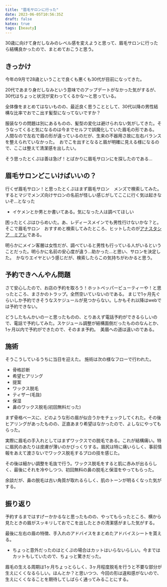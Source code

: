 ```yaml
---
title: "眉毛サロンに行った"
date: 2023-06-05T10:56:35Z
draft: false
katex: true
tags: [beauty]
---
```


30歳に向けて身だしなみのレベル感を変えようと思って、眉毛サロンに行ったら結構良かったので、まとめておこうと思う。

## きっかけ

今年の9月で28歳ということで良くも悪くも30代が目前になってきた。

20代であまり身だしなみという意味でのアップデートがなかった気がするが、30代はちょっと状況が変わってくるかな〜と思っている。

全体像をまとめてはないものの、最近良く思うこととして、30代以降の男性結構な比率でおでこ出す髪型になってないですか？

服装なりの問題は別にあるものの、髪型の変化は避けられない気がしてきた。そうなってくると気になるのは今までセルフで誤魔化していた眉毛の形である。　人間なので左右で眉の形が違っているのだが、生来の不器用さ故に左右バランスを整えられていなかった。　おでこを出すとなると眉が明確に見える様になるので、ここは整えて清潔感を出したい。

そう思ったとくぷは善は急げ！とばかりに眉毛サロンにを探したのである...

## 眉毛サロンどこいけばいいの？

行くぜ眉毛サロン！と思ったとくぷはまず眉毛サロン　メンズで検索してみた。　するとマジでメンズ向けサロンの名前が怪しい感じがしてここに行く気は起きないぞ…となった　
- イケメンとか男とか書いてある。気になった人は調べてほしい

困ったとくぷはひらめいた。あ、レディースメインでも男性行けないかな？と。　そこで眉毛サロン　おすすめと検索してみたところ、ヒットしたのが[アナスタシア　ミアレ](https://www.anastasiamiaray.jp/)である。

明らかにメイン客層は女性だが、調べていると男性も行っている人がいるということだった。明らかに名前の安心度が違う…助かった…と思い、サロンを決定した。　かなりエイヤという感じだが、検索したらこの気持ちがわかると思う。


## 予約できへんやん問題

さて安心したので、お店の予約を取ろう！ホットペッパービューティーや！と思ったところ、まさかのトラップ。全然空いていないのである。
まじで1ヶ月先ぐらいしか予約できそうなスケジュールが見つからない。しかもそれ以降はwebでは予約できない。

どうしたもんかいのーと思ったものの、とりあえず電話予約ができるらしいので、電話で予約してみた。スケジュール調整が結構面倒だったもののなんとか、1ヶ月以内で予約ができたので、そのまま予約。　美眉への道は遠いのである。

## 施術

そうこうしているうちに当日を迎えた。
施術は次の様なフローで行われた。

- 骨格診断
- 希望ヒアリング
- 提案
- ワックス脱毛
- ティザー(毛抜)
- 保湿
- 鼻のワックス脱毛(初回無料だった)

まず骨格ベースに、どのような形の眉が似合うかをチェックしてくれた。その後ヒアリングがあったものの、正直あまり希望はなかったので、よしなにやってもらった。

実際に眉毛の手入れとしてはまずワックスでの脱毛である。これが結構痛い。特に眉尻のあたりは皮膚が薄いのかびっくりする。眉尻は特に痛いらしく、事前情報をあえて渡さないでワックス脱毛するプロの技を感じた。


その後は細かい調整を毛抜で行う。ワックス脱毛をすると肌に赤みが出るらしく、最後にそれを冷やしつつ、初回無料の鼻の脱毛と保湿をやってもらった。

余談だが、鼻の脱毛は古い角質が取れるらしく、肌のトーンが明るくなった気がする。



## 振り返り

予約するまではすげーかかるなと思ったものの、やってもらったところ、横から見たときの眉がスッキリしておでこを出したときの清潔感がました気がする。

最後に左右の眉の特徴、手入れのアドバイスをまとめたアドバイスシートを貰える。
- ちょっと意外だったのはとくぷの場合はカットはいらないらしい。今まではカットもしていたので、ちょっと驚きだった。

眉毛の生える周期は1ヶ月ちょっとらしく、3ヶ月程度脱毛を行うと不要な部分が生えにくくなるらしい。ほんとか？と思いつつ、今回の形は違和感がないので、生えにくくなることを期待してしばらく通ってみることにする。
